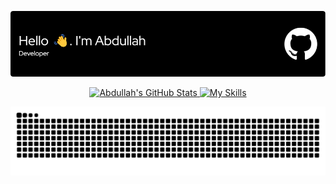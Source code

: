 <!-- Header Image -->
<p align="center">
  <img src="./github-header-image.png" alt="Header">
</p>

<!-- GitHub Stats & Skills Icons Side by Side (Properly Centered) -->
<div align="center">
  <a href="https://github.com/abdulahmd/github-readme-stats">
    <img src="https://github-readme-stats.vercel.app/api?username=abdulahmd&theme=blue_navy" alt="Abdullah's GitHub Stats" height="165">
  </a>
  <a href="https://skillicons.dev">
    <img src="https://skillicons.dev/icons?i=vscode,anaconda,java,python,pytorch,matlab,notion,opencv,unity,blender&perline=5" alt="My Skills">
  </a>
</div>

<!-- GitHub Contribution Snake Animation -->
<p align="center">
  <picture>
    <source media="(prefers-color-scheme: dark)" srcset="https://raw.githubusercontent.com/abdulahmd/abdulahmd/output/github-contribution-grid-snake-dark.svg">
    <source media="(prefers-color-scheme: light)" srcset="https://raw.githubusercontent.com/abdulahmd/abdulahmd/output/github-contribution-grid-snake.svg">
    <img alt="GitHub Contribution Grid Snake Animation" src="https://raw.githubusercontent.com/abdulahmd/abdulahmd/output/github-contribution-grid-snake.svg">
  </picture>
</p>
